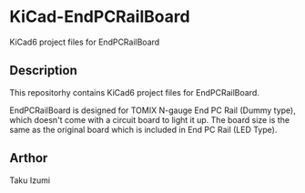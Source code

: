 # KiCad-EndPCRailBoard

KiCad6 project files for EndPCRailBoard

## Description

This repositorhy contains KiCad6 project files for EndPCRailBoard.

EndPCRailBoard is designed for TOMIX N-gauge End PC Rail (Dummy type), which doesn't come with a circuit board to light it up.
The board size is the same as the original board which is included in End PC Rail (LED Type).

## Arthor

Taku Izumi
